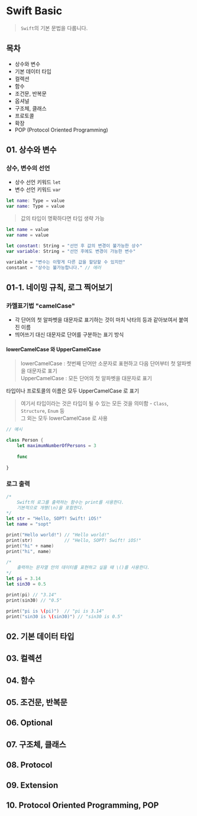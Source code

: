 # Swift Basic
> `Swift`의 기본 문법을 다룹니다.

## 목차
* 상수와 변수
* 기본 데이터 타입
* 컬렉션
* 함수
* 조건문, 반복문
* 옵셔널
* 구조체, 클래스
* 프로토콜
* 확장
* POP (Protocol Oriented Programming)

## 01. 상수와 변수
### 상수, 변수의 선언
* 상수 선언 키워드 `let`
* 변수 선언 키워드 `var`  
```swift
let name: Type = value  
var name: Type = value  
```
> 값의 타입이 명확하다면 타입 생략 가능
```swift
let name = value
var name = value
```
```swift
let constant: String = "선언 후 값의 변경이 불가능한 상수"
var variable: String = "선언 후에도 변경이 가능한 변수"

variable = "변수는 이렇게 다른 값을 할당할 수 있지만"
constant = "상수는 불가능합니다." // 에러
```
## 01-1. 네이밍 규칙, 로그 찍어보기

### 카멜표기법 "camelCase"
* 각 단어의 첫 알파벳을 대문자로 표기하는 것이 마치 낙타의 등과 같아보여서 붙여진 이름
* 띄어쓰기 대신 대문자로 단어를 구분하는 표기 방식
#### lowerCamelCase 와 UpperCamelCase
> lowerCamelCase : 첫번째 단어만 소문자로 표현하고 다음 단어부터 첫 알파벳을 대문자로 표기  
> UpperCamelCase :  모든 단어의 첫 알파벳을 대문자로 표기

타입이나 프로토콜의 이름은 모두 UpperCamelCase 로 표기  
> 여기서 타입이라는 것은 타입이 될 수 있는 모든 것을 의미함 - `Class`, `Structure`, `Enum` 등  
> 그 외는 모두 lowerCamelCase 로 사용  
```swift
// 예시

class Person {
    let maximumNumberOfPersons = 3
    
    func 
    
}
```
### 로그 출력
```swift
/*
    Swift의 로그를 출력하는 함수는 print를 사용한다.
    기본적으로 개행(\n)을 포함한다.
*/
let str = "Hello, SOPT! Swift! iOS!"
let name = "sopt"

print("Hello world!") // "Hello world!"
print(str)            // "Hello, SOPT! Swift! iOS!"
print("hi" + name)
print("hi", name)

/*
    출력하는 문자열 안의 데이터를 표현하고 싶을 때 \()를 사용한다.
*/
let pi = 3.14
let sin30 = 0.5

print(pi) // "3.14"
print(sin30) // "0.5"

print("pi is \(pi)")  // "pi is 3.14"
print("sin30 is \(sin30)") // "sin30 is 0.5"
```

## 02. 기본 데이터 타입



## 03. 컬렉션



## 04. 함수



## 05. 조건문, 반복문



## 06. Optional



## 07. 구조체, 클래스



## 08. Protocol



## 09. Extension



## 10. Protocol Oriented Programming, POP
